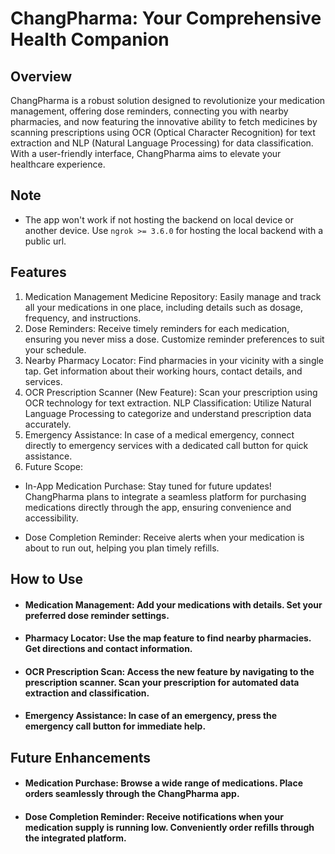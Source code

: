 # ChangPharma: Your Comprehensive Health Companion
## Overview
ChangPharma is a robust solution designed to revolutionize your medication management, offering dose reminders, connecting you with nearby pharmacies, and now featuring the innovative ability to fetch medicines by scanning prescriptions using OCR (Optical Character Recognition) for text extraction and NLP (Natural Language Processing) for data classification. With a user-friendly interface, ChangPharma aims to elevate your healthcare experience.

## Note
- The app won't work if not hosting the backend on local device or another device. Use `ngrok >= 3.6.0` for hosting the local backend with a public url.

## Features
1. Medication Management
Medicine Repository: Easily manage and track all your medications in one place, including details such as dosage, frequency, and instructions.
2. Dose Reminders: Receive timely reminders for each medication, ensuring you never miss a dose. Customize reminder preferences to suit your schedule.
3. Nearby Pharmacy Locator: Find pharmacies in your vicinity with a single tap. Get information about their working hours, contact details, and services.
3. OCR Prescription Scanner (New Feature): Scan your prescription using OCR technology for text extraction.
NLP Classification: Utilize Natural Language Processing to categorize and understand prescription data accurately.
4. Emergency Assistance: In case of a medical emergency, connect directly to emergency services with a dedicated call button for quick assistance.
5. Future Scope:
- In-App Medication Purchase: Stay tuned for future updates! ChangPharma plans to integrate a seamless platform for purchasing medications directly through the app, ensuring convenience and accessibility.

- Dose Completion Reminder: Receive alerts when your medication is about to run out, helping you plan timely refills.

## How to Use
- #### Medication Management: Add your medications with details. Set your preferred dose reminder settings.

- #### Pharmacy Locator: Use the map feature to find nearby pharmacies. Get directions and contact information.

- #### OCR Prescription Scan: Access the new feature by navigating to the prescription scanner. Scan your prescription for automated data extraction and classification.

- #### Emergency Assistance: In case of an emergency, press the emergency call button for immediate help.

## Future Enhancements
- #### Medication Purchase: Browse a wide range of medications. Place orders seamlessly through the ChangPharma app.

- #### Dose Completion Reminder: Receive notifications when your medication supply is running low. Conveniently order refills through the integrated platform.
